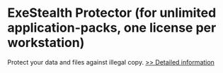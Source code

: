 # ExeStealth Protector (for unlimited application-packs, one license per workstation)
Protect your data and files against illegal copy.
[>> Detailed information](https://secure.shareit.com/shareit/product.html?productid=300167224&affiliateid=200057808)